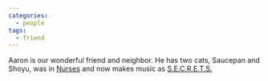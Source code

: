 ```yaml
---
categories:
  - people
tags:
  - friend
---
```


Aaron is our wonderful friend and neighbor. He has two cats, Saucepan and Shoyu, was in [Nurses](https://redefinemag.net/2012/nurses-band-interview-dracula-apples-acre/) and now makes music as [S.E.C.R.E.T.S.](https://no1sbiz.bandcamp.com/) 
